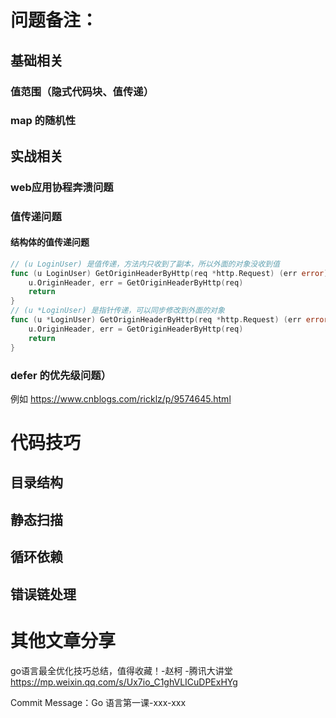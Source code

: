 

# 问题备注：

## 基础相关

### 值范围（隐式代码块、值传递）

### map 的随机性



## 实战相关

### web应用协程奔溃问题

### 值传递问题

#### 结构体的值传递问题


```go
// (u LoginUser) 是值传递，方法内只收到了副本，所以外面的对象没收到值
func (u LoginUser) GetOriginHeaderByHttp(req *http.Request) (err error) {
    u.OriginHeader, err = GetOriginHeaderByHttp(req)
    return
}
// (u *LoginUser) 是指针传递，可以同步修改到外面的对象
func (u *LoginUser) GetOriginHeaderByHttp(req *http.Request) (err error) {
    u.OriginHeader, err = GetOriginHeaderByHttp(req)
    return
}
```


### defer 的优先级问题）

例如 https://www.cnblogs.com/ricklz/p/9574645.html





# 代码技巧

## 目录结构

## 静态扫描

## 循环依赖

## 错误链处理





# 其他文章分享

go语言最全优化技巧总结，值得收藏！-赵柯 -腾讯大讲堂
https://mp.weixin.qq.com/s/Ux7io_C1ghVLICuDPExHYg



Commit Message：Go 语言第一课-xxx-xxx




